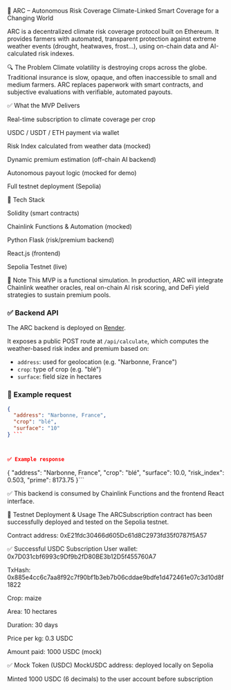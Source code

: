 🌾 ARC – Autonomous Risk Coverage
Climate-Linked Smart Coverage for a Changing World

ARC is a decentralized climate risk coverage protocol built on Ethereum.
It provides farmers with automated, transparent protection against extreme weather events (drought, heatwaves, frost…), using on-chain data and AI-calculated risk indexes.

🔍 The Problem
Climate volatility is destroying crops across the globe.
Traditional insurance is slow, opaque, and often inaccessible to small and medium farmers.
ARC replaces paperwork with smart contracts, and subjective evaluations with verifiable, automated payouts.

✅ What the MVP Delivers

Real-time subscription to climate coverage per crop

USDC / USDT / ETH payment via wallet

Risk Index calculated from weather data (mocked)

Dynamic premium estimation (off-chain AI backend)

Autonomous payout logic (mocked for demo)

Full testnet deployment (Sepolia)

🧱 Tech Stack

Solidity (smart contracts)

Chainlink Functions & Automation (mocked)

Python Flask (risk/premium backend)

React.js (frontend)

Sepolia Testnet (live)

📘 Note
This MVP is a functional simulation.
In production, ARC will integrate Chainlink weather oracles, real on-chain AI risk scoring, and DeFi yield strategies to sustain premium pools.


### ✅ Backend API

The ARC backend is deployed on [Render](https://render.com).

It exposes a public POST route at `/api/calculate`, which computes the weather-based risk index and premium based on:

- `address`: used for geolocation (e.g. "Narbonne, France")
- `crop`: type of crop (e.g. "blé")
- `surface`: field size in hectares

### 🧪 Example request

```json
{
  "address": "Narbonne, France",
  "crop": "blé",
  "surface": "10"
} ```



✅ Example response 

```
{
  "address": "Narbonne, France",
  "crop": "blé",
  "surface": 10.0,
  "risk_index": 0.503,
  "prime": 8173.75
}```

✅ This backend is consumed by Chainlink Functions and the frontend React interface.




🧪 Testnet Deployment & Usage
The ARCSubscription contract has been successfully deployed and tested on the Sepolia testnet.

Contract address: 0xE21fdc30466d605Dc61d8C2973fd35f0787f5A57 



✅ Successful USDC Subscription
User wallet: 0x7D031cbf6993c9Df9b2fD80BE3b12D5f455760A7

TxHash: 0x885e4cc6c7aa8f92c7f90bf1b3eb7b06cddae9bdfe1d472461e07c3d10d8f1822

Crop: maize

Area: 10 hectares

Duration: 30 days

Price per kg: 0.3 USDC

Amount paid: 1000 USDC (mock) 



✅ Mock Token (USDC)
MockUSDC address: deployed locally on Sepolia

Minted 1000 USDC (6 decimals) to the user account before subscription

###



